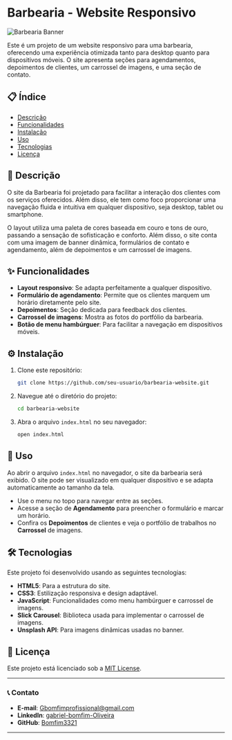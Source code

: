 
# Barbearia - Website Responsivo

![Barbearia Banner](https://source.unsplash.com/1600x900/?barbershop,men)

Este é um projeto de um website responsivo para uma barbearia, oferecendo uma experiência otimizada tanto para desktop quanto para dispositivos móveis. O site apresenta seções para agendamentos, depoimentos de clientes, um carrossel de imagens, e uma seção de contato.

## 📋 Índice

- [Descrição](#descrição)
- [Funcionalidades](#funcionalidades)
- [Instalação](#instalação)
- [Uso](#uso)
- [Tecnologias](#tecnologias)
- [Licença](#licença)

## 📝 Descrição

O site da Barbearia foi projetado para facilitar a interação dos clientes com os serviços oferecidos. Além disso, ele tem como foco proporcionar uma navegação fluida e intuitiva em qualquer dispositivo, seja desktop, tablet ou smartphone.

O layout utiliza uma paleta de cores baseada em couro e tons de ouro, passando a sensação de sofisticação e conforto. Além disso, o site conta com uma imagem de banner dinâmica, formulários de contato e agendamento, além de depoimentos e um carrossel de imagens.

## ✨ Funcionalidades

- **Layout responsivo**: Se adapta perfeitamente a qualquer dispositivo.
- **Formulário de agendamento**: Permite que os clientes marquem um horário diretamente pelo site.
- **Depoimentos**: Seção dedicada para feedback dos clientes.
- **Carrossel de imagens**: Mostra as fotos do portfólio da barbearia.
- **Botão de menu hambúrguer**: Para facilitar a navegação em dispositivos móveis.

## ⚙️ Instalação

1. Clone este repositório:
   ```bash
   git clone https://github.com/seu-usuario/barbearia-website.git
   ```

2. Navegue até o diretório do projeto:
   ```bash
   cd barbearia-website
   ```

3. Abra o arquivo `index.html` no seu navegador:
   ```bash
   open index.html
   ```

## 🚀 Uso

Ao abrir o arquivo `index.html` no navegador, o site da barbearia será exibido. O site pode ser visualizado em qualquer dispositivo e se adapta automaticamente ao tamanho da tela.

- Use o menu no topo para navegar entre as seções.
- Acesse a seção de **Agendamento** para preencher o formulário e marcar um horário.
- Confira os **Depoimentos** de clientes e veja o portfólio de trabalhos no **Carrossel** de imagens.

## 🛠 Tecnologias

Este projeto foi desenvolvido usando as seguintes tecnologias:

- **HTML5**: Para a estrutura do site.
- **CSS3**: Estilização responsiva e design adaptável.
- **JavaScript**: Funcionalidades como menu hambúrguer e carrossel de imagens.
- **Slick Carousel**: Biblioteca usada para implementar o carrossel de imagens.
- **Unsplash API**: Para imagens dinâmicas usadas no banner.

## 📝 Licença

Este projeto está licenciado sob a [MIT License](LICENSE).

---

### 📞 Contato

- **E-mail**: [Gbomfimprofissional@gmail.com](mailto:Gbomfimprofissional@gmail.com)
- **LinkedIn**: [gabriel-bomfim-Oliveira](https://linkedin.com/in/gabriel-bomfim-Oliveira)
- **GitHub**: [Bomfim3321](https://github.com/Bomfim3321)

---

